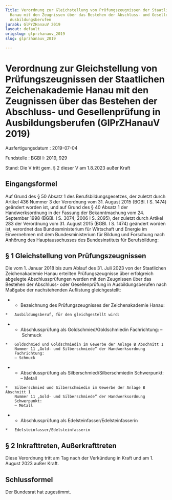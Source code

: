 ```yaml
---
Title: Verordnung zur Gleichstellung von Prüfungszeugnissen der Staatlichen Zeichenakademie
  Hanau mit den Zeugnissen über das Bestehen der Abschluss- und Gesellenprüfung in
  Ausbildungsberufen
jurabk: GlPrZHanauV 2019
layout: default
origslug: glprzhanauv_2019
slug: glprzhanauv_2019

---
```


# Verordnung zur Gleichstellung von Prüfungszeugnissen der Staatlichen Zeichenakademie Hanau mit den Zeugnissen über das Bestehen der Abschluss- und Gesellenprüfung in Ausbildungsberufen (GlPrZHanauV 2019)

Ausfertigungsdatum
:   2019-07-04

Fundstelle
:   BGBl I: 2019, 929

Stand: Die V tritt gem. § 2 dieser V am 1.8.2023 außer Kraft

## Eingangsformel

Auf Grund des § 50 Absatz 1 des Berufsbildungsgesetzes, der zuletzt
durch Artikel 436 Nummer 3 der Verordnung vom 31. August 2015 (BGBl. I
S. 1474) geändert worden ist, und auf Grund des § 40 Absatz 1 der
Handwerksordnung in der Fassung der Bekanntmachung vom 24. September
1998 (BGBl. I S. 3074; 2006 I S. 2095), der zuletzt durch Artikel 283
der Verordnung vom 31. August 2015 (BGBl. I S. 1474) geändert worden
ist, verordnet das Bundesministerium für Wirtschaft und Energie im
Einvernehmen mit dem Bundesministerium für Bildung und Forschung nach
Anhörung des Hauptausschusses des Bundesinstituts für Berufsbildung:


## § 1 Gleichstellung von Prüfungszeugnissen

Die vom 1. Januar 2018 bis zum Ablauf des 31. Juli 2023 von der
Staatlichen Zeichenakademie Hanau erteilten Prüfungszeugnisse über
erfolgreich abgelegte Abschlussprüfungen werden mit den Zeugnissen
über das Bestehen der Abschluss- oder Gesellenprüfung in
Ausbildungsberufen nach Maßgabe der nachstehenden Auflistung
gleichgestellt:

*    *   Bezeichnung des Prüfungszeugnisses
        der Zeichenakademie Hanau:

    *   Ausbildungsberuf, für den gleichgestellt wird:


*    *   Abschlussprüfung als Goldschmied/Goldschmiedin
        Fachrichtung:
        – Schmuck

    *   Goldschmied und Goldschmiedin im Gewerbe der Anlage B Abschnitt 1
        Nummer 11 „Gold- und Silberschmiede“ der Handwerksordnung
        Fachrichtung:
        – Schmuck


*    *   Abschlussprüfung als Silberschmied/Silberschmiedin
        Schwerpunkt:
        – Metall

    *   Silberschmied und Silberschmiedin im Gewerbe der Anlage B Abschnitt 1
        Nummer 11 „Gold- und Silberschmiede“ der Handwerksordnung
        Schwerpunkt:
        – Metall


*    *   Abschlussprüfung als Edelsteinfasser/Edelsteinfasserin

    *   Edelsteinfasser/Edelsteinfasserin





## § 2 Inkrafttreten, Außerkrafttreten

Diese Verordnung tritt am Tag nach der Verkündung in Kraft und am 1.
August 2023 außer Kraft.


## Schlussformel

Der Bundesrat hat zugestimmt.

